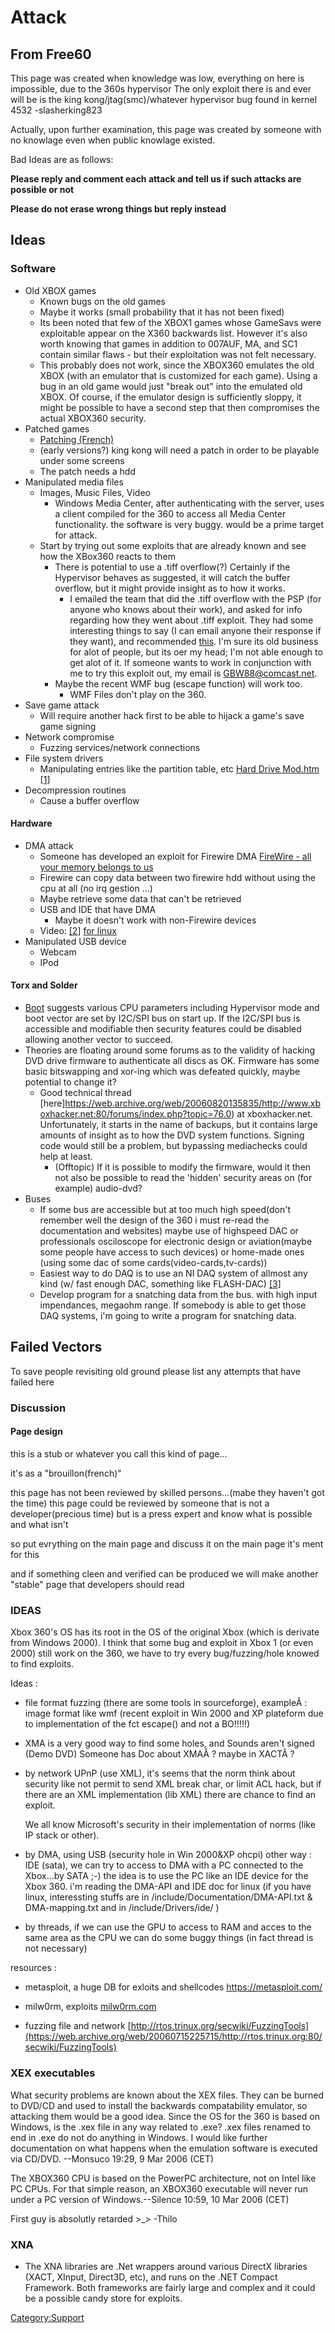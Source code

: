 # Attack

## From Free60

This page was created when knowledge was low, everything on here is
impossible, due to the 360s hypervisor The only exploit there is and
ever will be is the king kong/jtag(smc)/whatever hypervisor bug found in
kernel 4532 -slasherking823

Actually, upon further examination, this page was created by someone
with no knowlage even when public knowlage existed.

Bad Ideas are as follows:

**Please reply and comment each attack and tell us if such attacks are possible or not**

**Please do not erase wrong things but reply instead**


## Ideas

### Software

  - Old XBOX games
      - Known bugs on the old games
      - Maybe it works (small probability that it has not been fixed)
      - Its been noted that few of the XBOX1 games whose GameSavs were
        exploitable appear on the X360 backwards list. However it's also
        worth knowing that games in addition to 007AUF, MA, and SC1
        contain similar flaws - but their exploitation was not felt
        necessary.
      - This probably does not work, since the XBOX360 emulates the old
        XBOX (with an emulator that is customized for each game). Using
        a bug in an old game would just "break out" into the emulated
        old XBOX. Of course, if the emulator design is sufficiently
        sloppy, it might be possible to have a second step that then
        compromises the actual XBOX360 security.
  - Patched games
      - [Patching
        (French)](https://web.archive.org/web/20100201124753/http://www.presence-pc.com/actualite/kong-ubi-13474/)
      - (early versions?) king kong will need a patch in order to be
        playable under some screens
      - The patch needs a hdd
  - Manipulated media files
      - Images, Music Files, Video
          - Windows Media Center, after authenticating with the server,
            uses a client compiled for the 360 to access all Media
            Center functionality. the software is very buggy. would be a
            prime target for attack.
      - Start by trying out some exploits that are already known and see
        how the XBox360 reacts to them
          - There is potential to use a .tiff overflow(?) Certainly if
            the Hypervisor behaves as suggested, it will catch the
            buffer overflow, but it might provide insight as to how it
            works.
              - I emailed the team that did the .tiff overflow with the
                PSP (for anyone who knows about their work), and asked
                for info regarding how they went about .tiff exploit.
                They had some interesting things to say (I can email
                anyone their response if they want), and recommended
                [this](http://www-cse.ucsd.edu/classes/sp05/cse127/Smash.htm).
                I'm sure its old business for alot of people, but its
                oer my head; I'm not able enough to get alot of it. If
                someone wants to work in conjunction with me to try this
                exploit out, my email is GBW88@comcast.net.
          - Maybe the recent WMF bug (escape function) will work too.
              - WMF Files don't play on the 360.
  - Save game attack
      - Will require another hack first to be able to hijack a game's
        save game signing
  - Network compromise
      - Fuzzing services/network connections
  - File system drivers
      - Manipulating entries like the partition table, etc [Hard Drive
        Mod.htm \[1](https://web.archive.org/web/20141105161019/http://llamma.com:80/xbox360/mods/USB%20Hard%20Drive%20Mod.htm)\]
  - Decompression routines
      - Cause a buffer overflow

#### Hardware

  - DMA attack
      - Someone has developed an exploit for Firewire DMA [FireWire -
        all your memory belongs to
        us](https://web.archive.org/web/20130216101933/http://md.hudora.de/presentations#firewire-cansecwest)
      - Firewire can copy data between two firewire hdd without using
        the cpu at all (no irq gestion ...)
      - Maybe retrieve some data that can't be retrieved
      - USB and IDE that have DMA
          - Maybe it doesn't work with non-Firewire devices
      - Video: [\[2](https://web.archive.org/web/20060427215314/http://lufgi4.informatik.rwth-aachen.de/movies/)\]
        [for linux](http://libquicktime.sourceforge.net/)
  - Manipulated USB
    device
      - Webcam
      - IPod

#### Torx and Solder

  - [Boot](http://www.free60.org/index.php5?title=Boot&action=edit&redlink=1)
    suggests various CPU parameters including Hypervisor mode and boot
    vector are set by I2C/SPI bus on start up. If the I2C/SPI bus is
    accessible and modifiable then security features could be disabled
    allowing another vector to succeed.
  - Theories are floating around some forums as to the validity of
    hacking DVD drive firmware to authenticate all discs as OK. Firmware
    has some basic bitswapping and xor-ing which was defeated quickly,
    maybe potential to change it?
      - Good technical thread
        [here]https://web.archive.org/web/20060820135835/http://www.xboxhacker.net:80/forums/index.php?topic=76.0) at
        xboxhacker.net. Unfortunately, it starts in the name of backups,
        but it contains large amounts of insight as to how the DVD
        system functions. Signing code would still be a problem, but
        bypassing mediachecks could help at least.
          - (Offtopic) If it is possible to modify the firmware, would
            it then not also be possible to read the 'hidden' security
            areas on (for example) audio-dvd?
  - Buses
      - If some bus are accessible but at too much high speed(don't
        remember well the design of the 360 i must re-read the
        documentation and websites) maybe use of highspeed DAC or
        professionals osciloscope for electronic design or
        aviation(maybe some people have access to such devices) or
        home-made ones (using some dac of some
        cards(video-cards,tv-cards))
      - Easiest way to do DAQ is to use an NI DAQ system of allmost any
        kind (w/ fast enough DAC, something like FLASH-DAC)
        [\[3](http://www.ni.com/dataacquisition/)\]
      - Develop program for a snatching data from the bus. with high
        input impendances, megaohm range. If somebody is able to get
        those DAQ systems, i'm going to write a program for snatching
        data.

## Failed Vectors

To save people revisiting old ground please list any attempts that have
failed here

### Discussion

#### Page design

this is a stub or whatever you call this kind of page...

it's as a "brouillon(french)"

this page has not been reviewed by skilled persons...(mabe they haven't
got the time) this page could be reviewed by someone that is not a
developer(precious time) but is a press expert and know what is possible
and what isn't

so put evrything on the main page and discuss it on the main page it's
ment for this

and if something cleen and verified can be produced we will make another
"stable" page that developers should read

### IDEAS 

Xbox 360's OS has its root in the OS of the original Xbox (which is
derivate from Windows 2000). I think that some bug and exploit in Xbox 1
(or even 2000) still work on the 360, we have to try every
bug/fuzzing/hole knowed to find exploits.

Ideas :

- file format fuzzing (there are some tools in sourceforge), exampleÂ :
  image format like wmf (recent exploit in Win 2000 and XP plateform due
  to implementation of the fct escape() and not a BO\!\!\!\!\!)

- XMA is a very good way to find some holes, and Sounds aren't signed
  (Demo DVD) Someone has Doc about XMAÂ ? maybe in XACTÂ ?

- by network UPnP (use XML), it's seems that the norm think about
  security like not permit to send XML break char, or limit ACL hack, but
  if there are an XML implementation (lib XML) there are chance to find an
  exploit.

  We all know Microsoft's security in their implementation of norms (like
  IP stack or other).

- by DMA, using USB (security hole in Win 2000\&XP ohcpi) other way :
  IDE (sata), we can try to access to DMA with a PC connected to the
  Xbox...by SATA ;-) the idea is to use the PC like an IDE device for the
  Xbox 360. i'm reading the DMA-API and IDE doc for linux (if you have
  linux, interessting stuffs are in /include/Documentation/DMA-API.txt &
  DMA-mapping.txt and in /include/Drivers/ide/ )

- by threads, if we can use the GPU to access to RAM and acces to the
  same area as the CPU we can do some buggy things (in fact thread is not
  necessary)

resources :

- metasploit, a huge DB for exloits and shellcodes <https://metasploit.com/>

- milw0rm, exploits [milw0rm.com](https://web.archive.org/web/20100528133654/http://www.milw0rm.com/)

- fuzzing file and network [http://rtos.trinux.org/secwiki/FuzzingTools](https://web.archive.org/web/20060715225715/http://rtos.trinux.org:80/secwiki/FuzzingTools)

### XEX executables

What security problems are known about the XEX files. They can be burned
to DVD/CD and used to install the backwards compatability emulator, so
attacking them would be a good idea. Since the OS for the 360 is based
on Windows, is the .xex file in any way related to .exe? .xex files
renamed to end in .exe do not do anything in Windows. I would like
further documentation on what happens when the emulation software is
executed via CD/DVD. --Monsuco 19:29, 9 Mar 2006 (CET)

The XBOX360 CPU is based on the PowerPC architecture, not on Intel like
PC CPUs. For that simple reason, an XBOX360 executable will never run
under a PC version of Windows.--Silence 10:59, 10 Mar 2006 (CET)

First guy is absolutly retarded \>_\> -Thilo

### XNA

- The XNA libraries are .Net wrappers around various DirectX libraries
  (XACT, XInput, Direct3D, etc), and runs on the .NET Compact Framework.
  Both frameworks are fairly large and complex and it could be a possible
  candy store for exploits.

[Category:Support](Category_Support)
